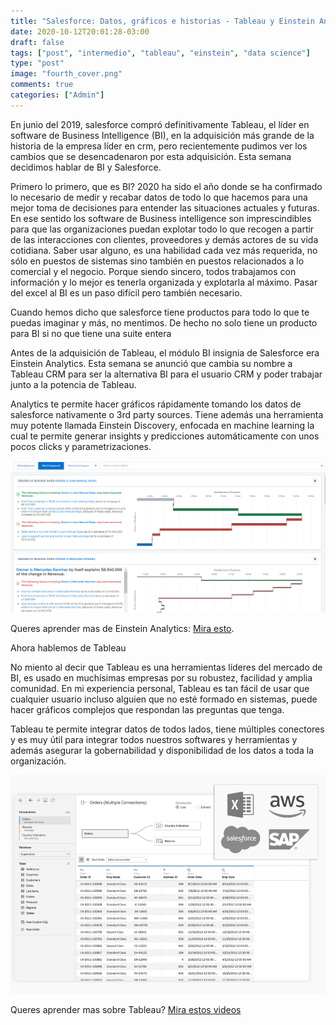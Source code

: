 ```yaml
---
title: "Salesforce: Datos, gráficos e historias - Tableau y Einstein Analytics"
date: 2020-10-12T20:01:28-03:00
draft: false
tags: ["post", "intermedio", "tableau", "einstein", "data science"]
type: "post"
image: "fourth_cover.png"
comments: true
categories: ["Admin"]
---
```


En junio del 2019, salesforce compró definitivamente Tableau, el líder en software de Business Intelligence (BI), en la adquisición más grande de la historia de la empresa líder en crm, pero recientemente pudimos ver los cambios que se desencadenaron por esta adquisición.
Esta semana decidimos hablar de BI y Salesforce.

Primero lo primero, que es BI?
2020 ha sido el año donde se ha confirmado lo necesario de medir y recabar datos de todo lo que hacemos para una mejor toma de decisiones para entender las situaciones actuales y futuras.
En ese sentido los software de Business intelligence son imprescindibles para que las organizaciones puedan explotar todo lo que recogen a partir de las interacciones con clientes, proveedores y demás actores de su vida cotidiana.
Saber usar alguno, es una habilidad cada vez más requerida, no sólo en puestos de sistemas sino también en puestos relacionados a lo comercial y el negocio. Porque siendo sincero, todos trabajamos con información y lo mejor es tenerla organizada y explotarla al máximo. Pasar del excel al BI es un paso difícil pero también necesario.

Cuando hemos dicho que salesforce tiene productos para todo lo que te puedas imaginar y más, no mentimos. De hecho no solo tiene un producto para BI si no que tiene una suite entera

Antes de la adquisición de Tableau, el módulo BI insignia de Salesforce era Einstein Analytics. Esta semana se anunció que cambia su nombre a Tableau CRM para ser la alternativa BI para el usuario CRM y poder trabajar junto a la potencia de Tableau.

Analytics te permite hacer gráficos rápidamente tomando los datos de salesforce nativamente o 3rd party sources. Tiene además una herramienta muy potente llamada Einstein Discovery, enfocada en machine learning la cual te permite generar insights y predicciones automáticamente con unos pocos clicks y parametrizaciones.

![Dashboard generado automáticamente por einstein discovery a partir de datos de oportunidades que había en salesforce.](image1.png)

Queres aprender mas de Einstein Analytics: [Mira esto](https://trailhead.salesforce.com/es-MX/users/ea-trails/trailmixes/learn-einstein-analytics-plus).

Ahora hablemos de Tableau

No miento al decir que Tableau es una herramientas líderes del mercado de BI, es usado en muchísimas empresas por su robustez, facilidad y amplia comunidad. En mi experiencia personal, Tableau es tan fácil de usar que cualquier usuario incluso alguien que no esté formado en sistemas, puede hacer gráficos complejos que respondan las preguntas que tenga.

Tableau te permite integrar datos de todos lados, tiene múltiples conectores y es muy útil para integrar todos nuestros softwares y herramientas y además asegurar la gobernabilidad y disponibilidad de los datos a toda la organización.

![tabla generada a partir de data recolectada desde múltiples conectores.](image.png)

Queres aprender mas sobre Tableau? [Mira estos videos](https://www.tableau.com/learn/training/20203)
